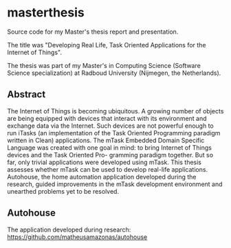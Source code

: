 # masterthesis

Source code for my Master's thesis report and presentation.

The title was "Developing Real Life, Task Oriented Applications for the Internet of Things".

The thesis was part of my Master's in Computing Science (Software Science specialization) at Radboud University (Nijmegen, the Netherlands).

Abstract
--------------
The Internet of Things is becoming ubiquitous. A growing number of objects are being equipped with devices that interact with its environment and exchange data via the Internet. Such devices are not powerful enough to run iTasks (an implementation of the Task Oriented Programming paradigm written in Clean) applications. The mTask Embedded Domain Specific Language was created with one goal in mind: to bring Internet of Things devices and the Task Oriented Pro- gramming paradigm together. But so far, only trivial applications were developed using mTask. This thesis assesses whether mTask can be used to develop real-life applications. Autohouse, the home automation application developed during the research, guided improvements in the mTask development environment and unearthed problems yet to be resolved.

Autohouse
--------------
The application developed during research: 
https://github.com/matheusamazonas/autohouse
